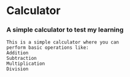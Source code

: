 # Calculator
### A simple calculator to test my learning

    This is a simple calculator where you can 
    perform basic operations like:
    Addition
    Subtraction
    Multiplication
    Division
    
